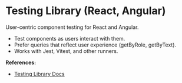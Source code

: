 # Testing Library (React, Angular)

User-centric component testing for React and Angular.

- Test components as users interact with them.
- Prefer queries that reflect user experience (getByRole, getByText).
- Works with Jest, Vitest, and other runners.

**References:**
- [Testing Library Docs](https://testing-library.com/)
